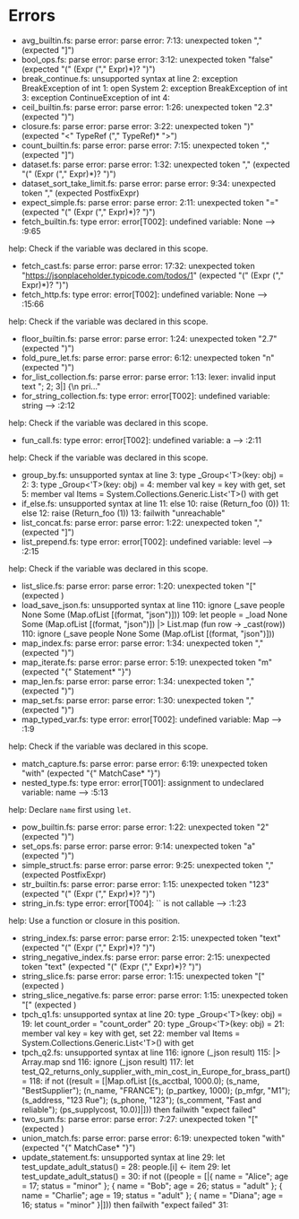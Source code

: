 # Errors

- avg_builtin.fs: parse error: parse error: 7:13: unexpected token "," (expected "]")
- bool_ops.fs: parse error: parse error: 3:12: unexpected token "false" (expected "(" (Expr ("," Expr)*)? ")")
- break_continue.fs: unsupported syntax at line 2: exception BreakException of int
  1: open System
  2: exception BreakException of int
  3: exception ContinueException of int
  4: 
- ceil_builtin.fs: parse error: parse error: 1:26: unexpected token "2.3" (expected ")")
- closure.fs: parse error: parse error: 3:22: unexpected token ")" (expected "<" TypeRef ("," TypeRef)* ">")
- count_builtin.fs: parse error: parse error: 7:15: unexpected token "," (expected "]")
- dataset.fs: parse error: parse error: 1:32: unexpected token "," (expected "(" (Expr ("," Expr)*)? ")")
- dataset_sort_take_limit.fs: parse error: parse error: 9:34: unexpected token "," (expected PostfixExpr)
- expect_simple.fs: parse error: parse error: 2:11: unexpected token "=" (expected "(" (Expr ("," Expr)*)? ")")
- fetch_builtin.fs: type error: error[T002]: undefined variable: None
  --> :9:65

help:
  Check if the variable was declared in this scope.
- fetch_cast.fs: parse error: parse error: 17:32: unexpected token "https://jsonplaceholder.typicode.com/todos/1" (expected "(" (Expr ("," Expr)*)? ")")
- fetch_http.fs: type error: error[T002]: undefined variable: None
  --> :15:66

help:
  Check if the variable was declared in this scope.
- floor_builtin.fs: parse error: parse error: 1:24: unexpected token "2.7" (expected ")")
- fold_pure_let.fs: parse error: parse error: 6:12: unexpected token "n" (expected ")")
- for_list_collection.fs: parse error: parse error: 1:13: lexer: invalid input text "; 2; 3|] {\n  pri..."
- for_string_collection.fs: type error: error[T002]: undefined variable: string
  --> :2:12

help:
  Check if the variable was declared in this scope.
- fun_call.fs: type error: error[T002]: undefined variable: a
  --> :2:11

help:
  Check if the variable was declared in this scope.
- group_by.fs: unsupported syntax at line 3: type _Group<'T>(key: obj) =
  2: 
  3: type _Group<'T>(key: obj) =
  4:   member val key = key with get, set
  5:   member val Items = System.Collections.Generic.List<'T>() with get
- if_else.fs: unsupported syntax at line 11: else
 10:             raise (Return_foo (0))
 11:         else
 12:             raise (Return_foo (1))
 13:         failwith "unreachable"
- list_concat.fs: parse error: parse error: 1:22: unexpected token "," (expected "]")
- list_prepend.fs: type error: error[T002]: undefined variable: level
  --> :2:15

help:
  Check if the variable was declared in this scope.
- list_slice.fs: parse error: parse error: 1:20: unexpected token "[" (expected <ident>)
- load_save_json.fs: unsupported syntax at line 110: ignore (_save people None Some (Map.ofList [(format, "json")]))
109: let people = _load None Some (Map.ofList [(format, "json")]) |> List.map (fun row -> _cast<Person>(row))
110: ignore (_save people None Some (Map.ofList [(format, "json")]))
- map_index.fs: parse error: parse error: 1:34: unexpected token "," (expected ")")
- map_iterate.fs: parse error: parse error: 5:19: unexpected token "m" (expected "{" Statement* "}")
- map_len.fs: parse error: parse error: 1:34: unexpected token "," (expected ")")
- map_set.fs: parse error: parse error: 1:30: unexpected token "," (expected ")")
- map_typed_var.fs: type error: error[T002]: undefined variable: Map
  --> :1:9

help:
  Check if the variable was declared in this scope.
- match_capture.fs: parse error: parse error: 6:19: unexpected token "with" (expected "{" MatchCase* "}")
- nested_type.fs: type error: error[T001]: assignment to undeclared variable: name
  --> :5:13

help:
  Declare `name` first using `let`.
- pow_builtin.fs: parse error: parse error: 1:22: unexpected token "2" (expected ")")
- set_ops.fs: parse error: parse error: 9:14: unexpected token "a" (expected ")")
- simple_struct.fs: parse error: parse error: 9:25: unexpected token "," (expected PostfixExpr)
- str_builtin.fs: parse error: parse error: 1:15: unexpected token "123" (expected "(" (Expr ("," Expr)*)? ")")
- string_in.fs: type error: error[T004]: `` is not callable
  --> :1:23

help:
  Use a function or closure in this position.
- string_index.fs: parse error: parse error: 2:15: unexpected token "text" (expected "(" (Expr ("," Expr)*)? ")")
- string_negative_index.fs: parse error: parse error: 2:15: unexpected token "text" (expected "(" (Expr ("," Expr)*)? ")")
- string_slice.fs: parse error: parse error: 1:15: unexpected token "[" (expected <ident>)
- string_slice_negative.fs: parse error: parse error: 1:15: unexpected token "[" (expected <ident>)
- tpch_q1.fs: unsupported syntax at line 20: type _Group<'T>(key: obj) =
 19: let count_order = "count_order"
 20: type _Group<'T>(key: obj) =
 21:   member val key = key with get, set
 22:   member val Items = System.Collections.Generic.List<'T>() with get
- tpch_q2.fs: unsupported syntax at line 116: ignore (_json result)
115:     |> Array.map snd
116: ignore (_json result)
117: let test_Q2_returns_only_supplier_with_min_cost_in_Europe_for_brass_part() =
118:     if not ((result = [|Map.ofList [(s_acctbal, 1000.0); (s_name, "BestSupplier"); (n_name, "FRANCE"); (p_partkey, 1000); (p_mfgr, "M1"); (s_address, "123 Rue"); (s_phone, "123"); (s_comment, "Fast and reliable"); (ps_supplycost, 10.0)]|])) then failwith "expect failed"
- two_sum.fs: parse error: parse error: 7:27: unexpected token "[" (expected <ident>)
- union_match.fs: parse error: parse error: 6:19: unexpected token "with" (expected "{" MatchCase* "}")
- update_statement.fs: unsupported syntax at line 29: let test_update_adult_status() =
 28:     people.[i] <- item
 29: let test_update_adult_status() =
 30:     if not ((people = [|{ name = "Alice"; age = 17; status = "minor" }; { name = "Bob"; age = 26; status = "adult" }; { name = "Charlie"; age = 19; status = "adult" }; { name = "Diana"; age = 16; status = "minor" }|])) then failwith "expect failed"
 31: 
